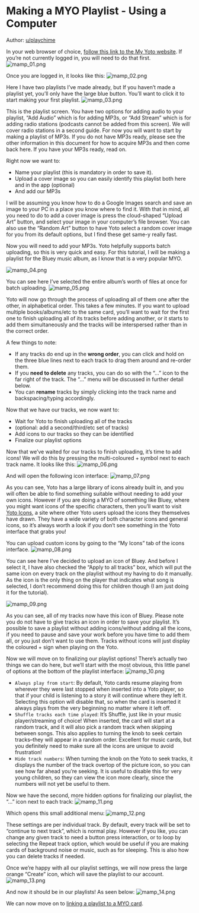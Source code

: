 # Making a MYO Playlist - Using a Computer

Author: [u/playchime](https://www.reddit.com/u/playchime)

In your web browser of choice, [follow this link to the My Yoto website](https://my.yotoplay.com/my-cards). If you’re not currently logged in, you will need to do that first.  
![mamp_01.png](/img/mamp_01.png)  

Once you are logged in, it looks like this:
![mamp_02.png](/img/mamp_02.png)

Here I have two playlists I’ve made already, but If you haven’t made a playlist yet, you’ll only have the large blue button. You’ll want to click it to start making your first playlist.
![mamp_03.png](/img/mamp_03.png)

This is the playlist screen. You have two options for adding audio to your playlist, “Add Audio” which is for adding MP3s, or “Add Stream” which is for adding radio stations (podcasts cannot be added from this screen). We will cover radio stations in a second guide. For now you will want to start by making a playlist of MP3s. If you do not have MP3s ready, please see the other information in this document for how to acquire MP3s and then come back here. If you have your MP3s ready, read on. 

Right now we want to:
- Name your playlist (this is mandatory in order to save it).  
- Upload a cover image so you can easily identify this playlist both here and in the app (optional)
- And add our MP3s

I will be assuming you know how to do a Google Images search and save an image to your PC in a place you know where to find it. With that in mind, all you need to do to add a cover image is press the cloud-shaped “Upload Art” button, and select your image in your computer’s file browser. You can also use the “Random Art” button to have Yoto select a random cover image for you from its default options, but I find these get same-y really fast.

Now you will need to add your MP3s. Yoto helpfully supports batch uploading, so this is very quick and easy. For this tutorial, I will be making a playlist for the Bluey music album, as I know that is a very popular MYO.

![mamp_04.png](/img/mamp_04.png)  

You can see here I’ve selected the entire album’s worth of files at once for batch uploading.
![mamp_05.png](/img/mamp_05.png)

Yoto will now go through the process of uploading all of them one after the other, in alphabetical order. This takes a few minutes. If you want to upload multiple books/albums/etc to the same card, you’ll want to wait for the first one to finish uploading all of its tracks before adding another, or it starts to add them simultaneously and the tracks will be interspersed rather than in the correct order.

A few things to note:
- If any tracks do end up in the **wrong order**, you can click and hold on the three blue lines next to each track to drag them around and re-order them.
- If you **need to delete** any tracks, you can do so with the “...” icon to the far right of the track. The “...” menu will be discussed in further detail below.
- You can **rename** tracks by simply clicking into the track name and backspacing/typing accordingly.  

Now that we have our tracks, we now want to:
- Wait for Yoto to finish uploading all of the tracks
- (optional: add a second/third/etc set of tracks)    
- Add icons to our tracks so they can be identified    
- Finalize our playlist options
    
Now that we’ve waited for our tracks to finish uploading, it’s time to add icons! We will do this by pressing the multi-coloured + symbol next to each track name. It looks like this:
![mamp_06.png](/img/mamp_06.png)

And will open the following icon interface:
![mamp_07.png](/img/mamp_07.png)

As you can see, Yoto has a large library of icons already built in, and you will often be able to find something suitable without needing to add your own icons. However if you are doing a MYO of something like Bluey, where you might want icons of the specific characters, then you’ll want to visit [Yoto Icons](https://www.yotoicons.com/), a site where other Yoto users upload the icons they themselves have drawn. They have a wide variety of both character icons and general icons, so it’s always worth a look if you don’t see something in the Yoto interface that grabs you!  

You can upload custom icons by going to the “My Icons” tab of the icons interface.
![mamp_08.png](/img/mamp_08.png)

You can see here I’ve decided to upload an icon of Bluey. And before I select it, I have also checked the “Apply to all tracks” box, which will put the same icon on every track on the playlist without my having to do it manually. As the icon is the only thing on the player that indicates what song is selected, I don’t recommend doing this for children though (I am just doing it for the tutorial).

![mamp_09.png](/img/mamp_09.png)

As you can see, all of my tracks now have this icon of Bluey. Please note you do not have to give tracks an icon in order to save your playlist. It’s possible to save a playlist without adding icons/without adding all the icons, if you need to pause and save your work before you have time to add them all, or you just don’t want to use them. Tracks without icons will just display the coloured + sign when playing on the Yoto.  

Now we will move on to finalizing our playlist options! There’s actually two things we can do here, but we’ll start with the most obvious, this little panel of options at the bottom of the playlist interface:
![mamp_10.png](/img/mamp_10.png)

- `Always play from start`: By default, Yoto cards resume playing from wherever they were last stopped when inserted into a Yoto player, so that if your child is listening to a story it will continue where they left it. Selecting this option will disable that, so when the card is inserted it always plays from the very beginning no matter where it left off.
- `Shuffle tracks each time played`: It’s Shuffle, just like in your music player/streaming of choice! When inserted, the card will start at a random track, and it will also pick a random track when skipping between songs. This also applies to turning the knob to seek certain tracks–they will appear in a random order. Excellent for music cards, but you definitely need to make sure all the icons are unique to avoid frustration!
- `Hide track numbers`: When turning the knob on the Yoto to seek tracks, it displays the number of the track overtop of the picture icon, so you can see how far ahead you’re seeking. It is useful to disable this for very young children, so they can view the icon more clearly, since the numbers will not yet be useful to them.

Now we have the second, more hidden options for finalizing our playlist, the “...” icon next to each track:
![mamp_11.png](/img/mamp_11.png)

Which opens this small additional menu:
![mamp_12.png](/img/mamp_12.png)

These settings are per individual track. By default, every track will be set to “continue to next track”, which is normal play. However if you like, you can change any given track to need a button press interaction, or to loop by selecting the Repeat track option, which would be useful if you are making cards of background noise or music, such as for sleeping. This is also how you can delete tracks if needed.  

Once we’re happy with all our playlist settings, we will now press the large orange “Create” icon, which will save the playlist to our account.
![mamp_13.png](/img/mamp_13.png)  

And now it should be in our playlists! As seen below: 
![mamp_14.png](/img/mamp_14.png)  

We can now move on to [linking a playlist to a MYO card](linking_a_playlist_to_card.md). 